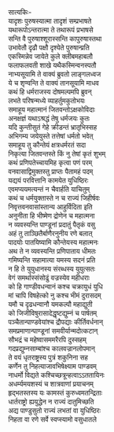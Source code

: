 सात्यकिः-  
यादृशः पुरुषस्यात्मा तादृशं सम्प्रभाषते  
यथारूपोऽन्तरात्मा ते तथारूपं प्रभाषसे  
सन्ति वै पुरुषाश्शूरास्सन्ति कापुरुषास्तथा  
उभावेतौ दृढौ पक्षौ दृश्येते पुरुषान्प्रति  
एकस्मिन्नेव जायेते कुले क्लीबमहाबलौ  
फलाफलवती शाखे यथैकस्मिन्वनस्पतौ  
नाभ्यसूयामि ते वाक्यं ब्रुवतो लाङ्गलध्वज  
ये च शृण्वन्ति ते वाक्यं तानसूयामि माधव  
कथं हि धर्मराजस्य दोषमल्पमपि ब्रुवन्  
लभते परिषन्मध्ये व्याहर्तुमकुतोभयः  
समाहूय महात्मानं जितवन्तोऽक्षकोविदाः  
अनक्षज्ञं यथाऽश्रद्धं तेषु धर्मजयः कुतः  
यदि कुन्तीसुतं गेहे क्रीडन्तं भ्रातृभिस्सह  
अभिगम्य जयेयुस्ते तत्तेषां धर्मतो भवेत्  
समाहूय तु कौन्तेयं क्षत्रधर्मरतं सदा  
निकृत्या जितवन्तस्ते किं नु तेषां कृतं शुभम्  
कथं प्रणिपतेच्चायमिह कृत्वा पणं परम्  
वनवासाद्विमुक्तस्तु प्राप्तः पैतामहं पदम्  
यद्ययं परवित्तानि कामयेत युधिष्ठिरः  
एवमप्ययमत्यन्तं न चैवार्हति याचितुम्  
कथं च धर्मयुक्तास्ते न च राज्यं जिहीर्षवः  
निवृत्तवनवासांस्तान्य आहुर्विदिता इति  
अनुनीता हि भीष्मेण द्रोणेन च महात्मना  
न व्यवस्यन्ति पाण्डूनां प्रदातुं पैतृकं वसु  
अहं तु ताञ्छितैर्बाणैरनुनीय रणे बलात्  
पादयोः पातयिष्यामि कौन्तेयस्य महात्मनः  
अथ ते न व्यवस्यन्ति प्रणिपाताय धीमतः  
गमिष्यन्ति सहामात्या यमस्य सदनं प्रति  
न हि ते युयुधानस्य संरब्धस्य युयुत्सतः  
वेगं समर्थास्संसोढुं वज्रस्येव महीधराः  
को हि गाण्डीवधन्वानं कश्च चक्रायुधं युधि  
मां चापि विषहेत्को नु कश्च भीमं दुरासदम्  
यमौ च दृढधन्वानौ यमकल्पौ महाद्युती  
को जिजीविषुरासादेद्धृष्टद्युम्नं च पार्षतम्  
पञ्चैतान्पाण्डवेयांश्च द्रौपद्याः कीर्तिवर्धनान्  
समप्रमाणान्पाण्डूनां समवीर्यान्मदोत्कटान्  
सौभद्रं च महेष्वासममरैरपि दुस्सहम्  
गदप्रद्युम्नसाम्बांश्च कालवज्रानलोपमान्  
ते वयं धृतराष्ट्रस्य पुत्रं शकुनिना सह  
कर्णेन तु निहत्याजावभिषेक्ष्याम पाण्डवम्  
नाधर्मो विद्यते कश्चिच्छत्रून्हत्वाऽऽततायिनः  
अधर्म्यमयशस्यं च शात्रवाणां प्रयाचनम्  
हृद्भतस्तस्य यः कामस्तं कुरुध्वमतन्द्रिताः  
धार्तराष्ट्रो ह्ययुद्धेन न राज्यं दातुमिच्छति  
अद्य पाण्डुसुतो राज्यं लभतां वा युधिष्ठिरः  
निहता वा रणे सर्वे स्वप्स्यामो वसुधातले  
